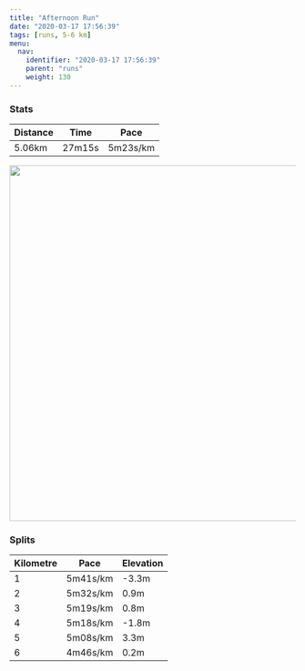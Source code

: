 ```yaml
---
title: "Afternoon Run"
date: "2020-03-17 17:56:39"
tags: [runs, 5-6 km]
menu:
  nav:
    identifier: "2020-03-17 17:56:39"
    parent: "runs"
    weight: 130
---
```


### Stats

| Distance | Time | Pace |
|----------|------|------|
|5.06km|27m15s|5m23s/km|

<img src='https://maps.googleapis.com/maps/api/staticmap?maptype=terrain&path=enc:_qjeIbyyL^~AVn@P^nAnBb@^x@z@ZNJDNABE^@vAHbAxArApDVd@VZn@fAd@h@v@jAFLHZZf@Rb@HPNt@~@~B`@~ATh@F^X~@FV@TTx@XhAZhA^zB^lDNh@VrB^|BLdAV|ABdBHv@`@`B\pBDh@Tx@F^CT[FCCKcAE{@@ENv@LtBBf@CjAJlADzAAN@r@IdA?lBBj@ItBBbBKvB@xAIx@?n@Dl@D`CKfA@z@Ad@B`@En@Bp@EsAB_@H_@FI~@aAJkDUuAGw@GgBWuAS_C@kAEs@PqBBgBDs@Cs@Da@@i@Qy@WsBK}AGeBXtBBBRI@Ik@mEW_AGs@g@iB_@oBOyAS{@SmCYcBKq@c@wBKgA]sB_AoDs@_CCUi@wAUoAEo@[yAWi@q@cAi@c@c@m@]Ym@y@kA}Bg@}A[s@a@o@a@_@UIc@Ig@C]DOAWOUUg@y@{@}@g@w@g@eAo@qB&key=AIzaSyBPVQ_iynBzLujdhfLzy8Z-5zczbktE55k&size=800x800&scale=2&markers=color:yellow|label:S|53.47104,-2.26722&markers=color:green|label:F|53.471099999999986,-2.2673200000000002' width='625' />

### Splits

| Kilometre | Pace | Elevation |
|------|------|-----------|
|1|5m41s/km|-3.3m|
|2|5m32s/km|0.9m|
|3|5m19s/km|0.8m|
|4|5m18s/km|-1.8m|
|5|5m08s/km|3.3m|
|6|4m46s/km|0.2m|
